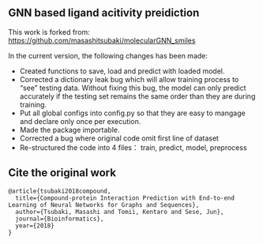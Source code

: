 ## GNN based ligand acitivity preidiction

This work is forked from: https://github.com/masashitsubaki/molecularGNN_smiles

In the current version, the following changes has been made:

- Created functions to save, load and predict with loaded model. 
- Corrected a dictionary leak bug which will allow training process to “see” testing data. Without fixing this bug, the model can only predict accurately if the testing set remains the same order than they are during training. 
- Put all global configs into config.py so that they are easy to mangage and declare only once per execution. 
- Made the package importable.
- Corrected a bug where original code omit first line of dataset
- Re-structured the code into 4 files： train, predict, model, preprocess



## Cite the original work

```
@article{tsubaki2018compound,
  title={Compound-protein Interaction Prediction with End-to-end Learning of Neural Networks for Graphs and Sequences},
  author={Tsubaki, Masashi and Tomii, Kentaro and Sese, Jun},
  journal={Bioinformatics},
  year={2018}
}
```
